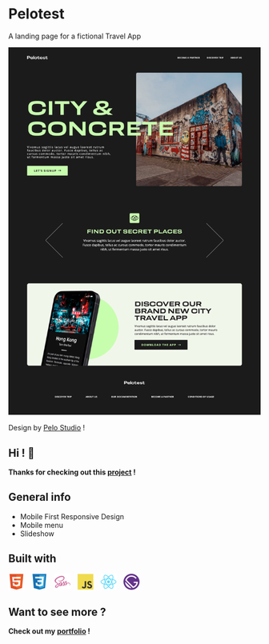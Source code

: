 # Pelotest

A landing page for a fictional Travel App

[<img src="./src/images/readme/preview.png">](https://pelotest-app.netlify.app/)

Design by [Pelo Studio](https://pelo.studio/) !

## Hi ! 👋

**Thanks for checking out this [project](https://pelotest-app.netlify.app/) !**

## General info

- Mobile First Responsive Design
- Mobile menu
- Slideshow

## Built with

<img src="./src/images/readme/html5.svg" width="32px">  <img src="./src/images/readme/css3.svg" width="32px">  <img src="./src/images/readme/sass.svg" width="32px">  <img src="./src/images/readme/javascript.svg" width="32px">  <img src="./src/images/readme/react.svg" width="32px">  <img src="./src/images/readme/gatsby.svg" width="32px">

## Want to see more ?

**Check out my [portfolio](https://www.davidyvon.com) !**

